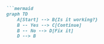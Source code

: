 
```markdown
```mermaid
graph TD
    A[Start] --> B{Is it working?}
    B -- Yes --> C[Continue]
    B -- No --> D[Fix it]
    D --> B
